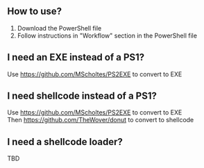 ## How to use?
1) Download the PowerShell file
2) Follow instructions in "Workflow" section in the PowerShell file

## I need an EXE instead of a PS1?
Use https://github.com/MScholtes/PS2EXE to convert to EXE

## I need shellcode instead of a PS1?
Use https://github.com/MScholtes/PS2EXE to convert to EXE  
Then https://github.com/TheWover/donut to convert to shellcode

## I need a shellcode loader?
TBD
